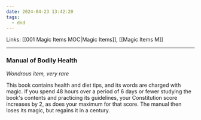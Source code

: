 ```yaml
---
date: 2024-04-23 13:42:20
tags:
  - dnd
---
```

Links: [[001 Magic Items MOC|Magic Items]], [[Magic Items M]]
___
### Manual of Bodily Health

*Wondrous item, very rare*

This book contains health and diet tips, and its words are charged with magic. If you spend 48 hours over a period of 6 days or fewer studying the book's contents and practicing its guidelines, your Constitution score increases by 2, as does your maximum for that score. The manual then loses its magic, but regains it in a century.